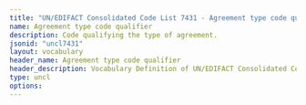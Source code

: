 ```yaml
---
title: "UN/EDIFACT Consolidated Code List 7431 - Agreement type code qualifier (20B) JSON-LD Vocabulary"
name: Agreement type code qualifier
description: Code qualifying the type of agreement.
jsonid: "uncl7431"
layout: vocabulary
header_name: Agreement type code qualifier
header_description: Vocabulary Definition of UN/EDIFACT Consolidated Code List 7431 - Agreement type code qualifier (20B) semantics in HTML format. JSON-LD format is available at [uncl7431.jsonld](/vocabulary/uncl7431.jsonld)
type: uncl
options:
---
```


